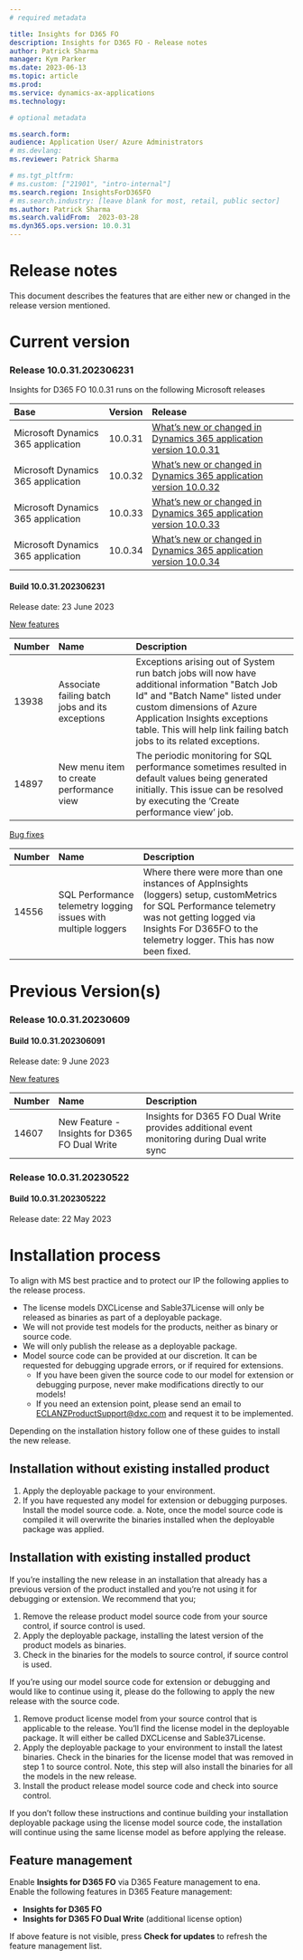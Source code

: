 ```yaml
---
# required metadata

title: Insights for D365 FO
description: Insights for D365 FO - Release notes
author: Patrick Sharma
manager: Kym Parker
ms.date: 2023-06-13
ms.topic: article
ms.prod: 
ms.service: dynamics-ax-applications
ms.technology: 

# optional metadata

ms.search.form: 
audience: Application User/ Azure Administrators
# ms.devlang: 
ms.reviewer: Patrick Sharma

# ms.tgt_pltfrm: 
# ms.custom: ["21901", "intro-internal"]
ms.search.region: InsightsForD365FO
# ms.search.industry: [leave blank for most, retail, public sector]
ms.author: Patrick Sharma
ms.search.validFrom:  2023-03-28
ms.dyn365.ops.version: 10.0.31
---
```


# 	Release notes
This document describes the features that are either new or changed in the release version mentioned.

# Current version

### Release 10.0.31.202306231

Insights for D365 FO 10.0.31 runs on the following Microsoft releases

Base	  | Version	  | Release
:--       |:--            |:--
Microsoft Dynamics 365 application	| 10.0.31	  | [What’s new or changed in Dynamics 365 application version 10.0.31](https://docs.microsoft.com/en-us/dynamics365/finance/get-started/whats-new-changed-10-0-31)
Microsoft Dynamics 365 application	| 10.0.32	  | [What’s new or changed in Dynamics 365 application version 10.0.32](https://docs.microsoft.com/en-us/dynamics365/finance/get-started/whats-new-changed-10-0-32)
Microsoft Dynamics 365 application	| 10.0.33	  | [What’s new or changed in Dynamics 365 application version 10.0.33](https://docs.microsoft.com/en-us/dynamics365/finance/get-started/whats-new-changed-changed-10-0-33)
Microsoft Dynamics 365 application	| 10.0.34	  | [What’s new or changed in Dynamics 365 application version 10.0.34](https://learn.microsoft.com/en-us/dynamics365/finance/get-started/whats-new-changed-10-0-34)

#### Build 10.0.31.202306231
Release date: 23 June 2023

<ins>New features</ins>

Number	| Name		 | Description
:--	|:--		  	|:--	
13938	| Associate failing batch jobs and its exceptions	| Exceptions arising out of System run batch jobs will now have additional information "Batch Job Id" and "Batch Name" listed under custom dimensions of Azure Application Insights exceptions table. This will help link failing batch jobs to its related exceptions. 
14897	| New menu item to create performance view	| The periodic monitoring for SQL performance sometimes resulted in default values being generated initially. This issue can be resolved by executing the ‘Create performance view’ job. 

<ins>Bug fixes</ins>

Number	| Name		 | Description
:--	|:--		  	|:--	
14556	| SQL Performance telemetry logging issues with multiple loggers	| Where there were more than one instances of AppInsights (loggers) setup, customMetrics for SQL Performance telemetry was not getting logged via Insights For D365FO to the telemetry logger. This has now been fixed.

# Previous Version(s)

### Release 10.0.31.20230609

#### Build 10.0.31.202306091
Release date: 9 June 2023

<ins>New features</ins>

Number	| Name		 | Description
:--	|:--		  	|:--	
14607	| New Feature - Insights for D365 FO Dual Write	| Insights for D365 FO Dual Write provides additional event monitoring during Dual write sync

### Release 10.0.31.20230522

#### Build 10.0.31.202305222
Release date: 22 May 2023

# Installation process
To align with MS best practice and to protect our IP the following applies to the release process.
- The license models DXCLicense and Sable37License will only be released as binaries as part of a deployable package. 
- We will not provide test models for the products, neither as binary or source code. 
- We will only publish the release as a deployable package. 
- Model source code can be provided at our discretion. It can be requested for debugging upgrade errors, or if required for extensions.
	- If you have been given the source code to our model for extension or debugging purpose, never make modifications directly to our models! 
	- If you need an extension point, please send an email to ECLANZProductSupport@dxc.com and request it to be implemented. 


Depending on the installation history follow one of these guides to install the new release. 
## Installation without existing installed product
1. Apply the deployable package to your environment. 
2. If you have requested any model for extension or debugging purposes. Install the model source code. 
a.	Note, once the model source code is compiled it will overwrite the binaries installed when the deployable package was applied. 


## Installation with existing installed product
If you’re installing the new release in an installation that already has a previous version of the product installed and you’re not using it for debugging or extension. We recommend that you;  
1. Remove the release product model source code from your source control, if source control is used. 
2. Apply the deployable package, installing the latest version of the product models as binaries.  
3. Check in the binaries for the models to source control, if source control is used. 

If you’re using our model source code for extension or debugging and would like to continue using it, please do the following to apply the new release with the source code. 

1. Remove product license model from your source control that is applicable to the release. You’ll find the license model in the deployable package. It will either be called DXCLicense and Sable37License. 
2. Apply the deployable package to your environment to install the latest binaries. Check in the binaries for the license model that was removed in step 1 to source control. Note, this step will also install the binaries for all the models in the new release. 
3. Install the product release model source code and check into source control. 

If you don’t follow these instructions and continue building your installation deployable package using the license model source code, the installation will continue using the same license model as before applying the release. 

## Feature management
Enable **Insights for D365 FO** via D365 Feature management to ena. <br>
Enable the following features in D365 Feature management:
- **Insights for D365 FO**
- **Insights for D365 FO Dual Write** (additional license option)

If above feature is not visible, press **Check for updates** to refresh the feature management list.

